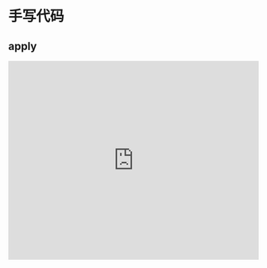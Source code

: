 # 手写代码

## apply

<iframe style="border:0; width: 100%; height: 400px;background: #ffffff"  src="http://192.168.2.209:3000/gitblog/JS-手写/apply.js" />

## bind

<iframe style="border:0; width: 100%; height: 400px;background: #ffffff"  src="http://192.168.2.209:3000/gitblog/JS-手写/bind.js" />

## call

<iframe style="border:0; width: 100%; height: 400px;background: #ffffff"  src="http://192.168.2.209:3000/gitblog/JS-手写/call.js" />

## chainFunc

<iframe style="border:0; width: 100%; height: 400px;background: #ffffff"  src="http://192.168.2.209:3000/gitblog/JS-手写/chainFunc.js" />
